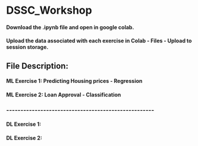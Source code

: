 # DSSC_Workshop

#### Download the .ipynb file and open in google colab.
#### Upload the data associated with each exercise in Colab - Files - Upload to session storage.

## File Description:

#### ML Exercise 1: Predicting Housing prices - Regression
#### ML Exercise 2: Loan Approval - Classification

### ----------------------------------------------------

#### DL Exercise 1:
#### DL Exercise 2:
